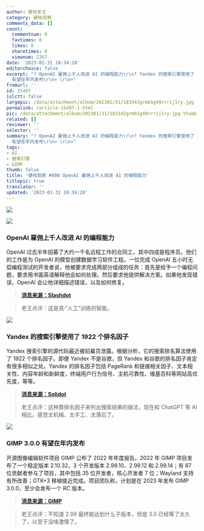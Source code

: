 ```yaml
---
author: 硬核老王
category: 硬核观察
comments_data: []
count:
  commentnum: 0
  favtimes: 0
  likes: 0
  sharetimes: 0
  viewnum: 2267
date: '2023-01-31 18:34:28'
editorchoice: false
excerpt: "? OpenAI 雇佣上千人改进 AI 的编程能力\r\n? Yandex 的搜索引擎使用了 1922 个排名因子\r\n? GIMP 3.0.0
  有望在年内发布\r\n» \r\n»"
fromurl: ''
id: 15497
islctt: false
largepic: /data/attachment/album/202301/31/183342grm01g49rrrij1ry.jpg
permalink: /article-15497-1.html
pic: /data/attachment/album/202301/31/183342grm01g49rrrij1ry.jpg.thumb.jpg
related: []
reviewer: ''
selector: ''
summary: "? OpenAI 雇佣上千人改进 AI 的编程能力\r\n? Yandex 的搜索引擎使用了 1922 个排名因子\r\n? GIMP 3.0.0
  有望在年内发布\r\n» \r\n»"
tags:
- AI
- 搜索引擎
- GIMP
thumb: false
title: '硬核观察 #898 OpenAI 雇佣上千人改进 AI 的编程能力'
titlepic: true
translator: ''
updated: '2023-01-31 18:34:28'
---
```


![](/data/attachment/album/202301/31/183342grm01g49rrrij1ry.jpg)


![](/data/attachment/album/202301/31/183349ywczjelguqlqqjwf.jpg)


### OpenAI 雇佣上千人改进 AI 的编程能力


OpenAI 过去半年招募了大约一千名远程工作的合同工，其中四成是程序员，他们的工作是为 OpenAI 的模型创建数据学习软件工程。一位完成 OpenAI 五小时无偿编程测试的开发者说，他被要求完成两部分组成的任务：首先是给予一个编程问题，要求用书面英语解释他会如何处理。然后要求他提供解决方案。如果他发现错误，OpenAI 会让他详细描述错误，以及如何修复。



> 
> **[消息来源：Slashdot](https://developers.slashdot.org/story/23/01/29/0225201/openai-hires-an-army-of-contractors-will-they-make-coding-obsolete)**
> 
> 
> 



> 
> 老王点评：这是真·“人工”训练的智能。
> 
> 
> 


![](/data/attachment/album/202301/31/183358vd5okn1opa9gnpkz.jpg)


### Yandex 的搜索引擎使用了 1922 个排名因子


Yandex 搜索引擎的源代码最近被前雇员泄露。根据分析，它的搜索排名算法使用了 1922 个排名因子。即便 Yandex 不是谷歌，但 Yandex 和谷歌的排名因子肯定有很多相似之处。Yandex 的排名因子包括 PageRank 和链接相关因子、文本相关性、内容年龄和新鲜度，终端用户行为信号、主机可靠性、维基百科等网站高优先度，等等。



> 
> **[消息来源：Solidot](https://www.solidot.org/story?sid=73989)**
> 
> 
> 



> 
> 老王点评：这种靠排名因子来列出搜索结果的做法，现在和 ChatGPT 等 AI 相比，感觉太机械、太手工、太落后了。
> 
> 
> 


![](/data/attachment/album/202301/31/183409sreezi76s17yot31.jpg)


### GIMP 3.0.0 有望在年内发布


开源图像编辑软件项目 GIMP 公布了 2022 年年度报告。2022 年 GIMP 项目发布了一个稳定版本 2.10.32，3 个开发版本 2.99.10、2.99.12 和 2.99.14；有 87 位贡献者参与了项目，其中包括 35 位开发者，核心开发者 7 位；Wayland 支持有所改善；GTK+3 移植接近完成。项目团队称，计划是在 2023 年发布 GIMP 3.0.0，至少会发布一个 RC 版本。



> 
> **[消息来源：GIMP](https://www.gimp.org/news/2023/01/29/2022-annual-report/)**
> 
> 
> 



> 
> 老王点评：不知道 2.99 最终能达到什么子版本，但是 3.0 已经等了太久了，以至于没啥激情了。
> 
> 
>